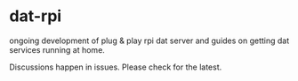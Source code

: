 # dat-rpi
ongoing development of plug &amp; play rpi dat server and guides on getting dat services running at home.

Discussions happen in issues. Please check for the latest.
